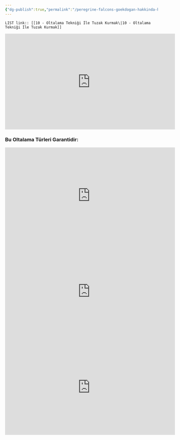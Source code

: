 ```yaml
---
{"dg-publish":true,"permalink":"/peregrine-falcons-goekdogan-hakkinda-hersey/peregrine-falcons-avlama-hakkinda-hersey/02-oltalama-teknigi-ile-tuzak-kurmak/"}
---
```


`LIST link:: [[10 - Oltalama Tekniği İle Tuzak Kurmak\|10 - Oltalama Tekniği İle Tuzak Kurmak]]
`
<iframe width="560" height="315" src="https://www.youtube.com/embed/ptpsYSMqLXk?si=waUVfm3E_T-XvcSt" title="YouTube video player" frameborder="0" allow="accelerometer; autoplay; clipboard-write; encrypted-media; gyroscope; picture-in-picture; web-share" referrerpolicy="strict-origin-when-cross-origin" allowfullscreen></iframe>

### Bu Oltalama Türleri Garantidir:


<iframe width="560" height="315" src="https://www.youtube.com/embed/5i6MVead2pk?si=JHJwgzO9i-i9p1N9" title="YouTube video player" frameborder="0" allow="accelerometer; autoplay; clipboard-write; encrypted-media; gyroscope; picture-in-picture; web-share" referrerpolicy="strict-origin-when-cross-origin" allowfullscreen></iframe>



<iframe width="560" height="315" src="https://www.youtube.com/embed/uBWKe3WwWmo?si=qIT8Yobovw92dNIE" title="YouTube video player" frameborder="0" allow="accelerometer; autoplay; clipboard-write; encrypted-media; gyroscope; picture-in-picture; web-share" referrerpolicy="strict-origin-when-cross-origin" allowfullscreen></iframe>


<iframe width="560" height="315" src="https://www.youtube.com/embed/YWEpnV5puGg?si=4Q1QqXdU6xrrU47s" title="YouTube video player" frameborder="0" allow="accelerometer; autoplay; clipboard-write; encrypted-media; gyroscope; picture-in-picture; web-share" referrerpolicy="strict-origin-when-cross-origin" allowfullscreen></iframe>


